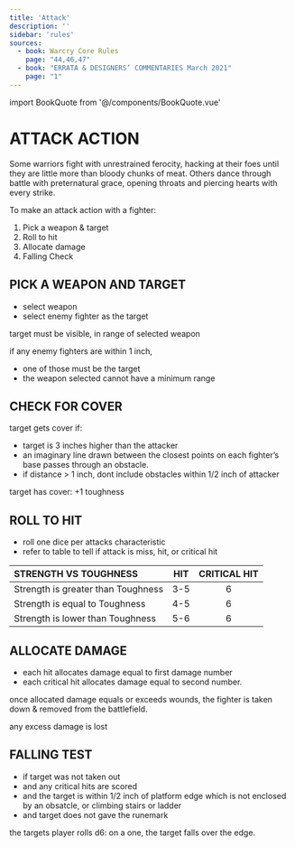 ```yaml
---
title: 'Attack'
description: ''
sidebar: 'rules'
sources:
  - book: Warcry Core Rules
    page: "44,46,47"
  - book: "ERRATA & DESIGNERS’ COMMENTARIES March 2021"
    page: "1"
---
```

import BookQuote from '@/components/BookQuote.vue'

# ATTACK ACTION

<book-quote>
<p>
 Some warriors fight with unrestrained ferocity, hacking at their foes until they are little more than bloody chunks of meat. Others dance through battle with preternatural grace, opening throats and piercing hearts with every strike.
</p>
<template slot="cite">Warcry Core Book</template>
</book-quote>

To make an attack action with a fighter:

1. Pick a weapon & target
2. Roll to hit
3. Allocate damage
4. Falling Check

## PICK A WEAPON AND TARGET 

 - select weapon
 - select enemy fighter as the target
 
target must be visible, in range of selected weapon
 
if any enemy fighters are within 1 inch, 
 - one of those must be the target 
 - the weapon selected cannot have a minimum range
 
## CHECK FOR COVER

target gets cover if:
- target is 3 inches higher than the attacker
- an imaginary line drawn between the closest points on each fighter’s base passes through an obstacle. 
- if distance > 1 inch, dont include obstacles within 1/2 inch of attacker

target has cover: +1 toughness
 
## ROLL TO HIT 

- roll one dice per attacks characteristic
- refer to table to tell if attack is miss, hit, or critical hit

| STRENGTH VS TOUGHNESS | HIT | CRITICAL HIT |
| :-------------------- | :-: | :-: |
| Strength is greater than Toughness | 3-5 | 6 |
| Strength is equal to Toughness | 4-5 | 6 |
| Strength is lower than Toughness | 5-6 | 6 |


## ALLOCATE DAMAGE

 - each hit allocates damage equal to first damage number
 - each critical hit allocates damage equal to second number.
 
once allocated damage equals or exceeds wounds, the fighter is taken down & removed from the battlefield.
 
any excess damage is lost

## FALLING TEST

 - if target was not taken out 
 - and any critical hits are scored
 - and the target is within 1/2 inch of platform edge which is not enclosed by an obsatcle, or climbing stairs or ladder
 - and target does not gave the <Runemark mark="Fly" /> runemark
 
the targets player rolls d6: on a one, the target falls over the edge.
